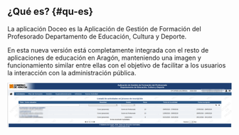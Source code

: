 ## ¿Qué es? {#qu-es}

La aplicación Doceo es la Aplicación de Gestión de Formación del Profesorado
Departamento de Educación, Cultura y Deporte.

En esta nueva versión está completamente integrada con el resto de aplicaciones de educación en Aragón, manteniendo una imagen y funcionamiento similar entre ellas con el objetivo de facilitar a los usuarios la interacción con la administración pública.

![](https://raw.githubusercontent.com/catedu/manualdoceo/master/assets/im1doceo30.png)
